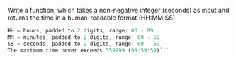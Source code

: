 Write a function, which takes a non-negative integer (seconds) as input and returns the time in a human-readable format (HH:MM:SS)

``` javascript
HH = hours, padded to 2 digits, range: 00 - 99
MM = minutes, padded to 2 digits, range: 00 - 59
SS = seconds, padded to 2 digits, range: 00 - 59
The maximum time never exceeds 359999 (99:59:59)```


